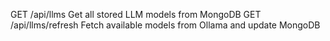 GET	/api/llms	Get all stored LLM models from MongoDB
GET	/api/llms/refresh	Fetch available models from Ollama and update MongoDB